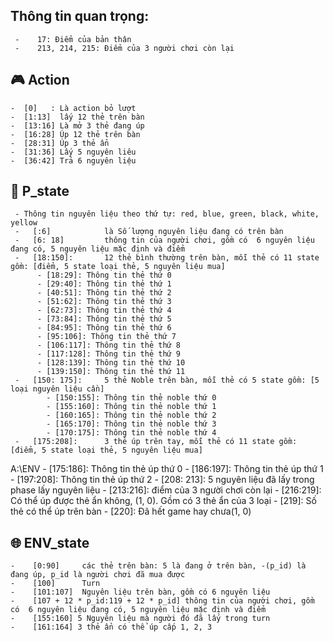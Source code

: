 ##  Thông tin quan trọng:
     -    17: Điểm của bản thân
     -    213, 214, 215: Điểm của 3 người chơi còn lại
     
## :video_game: Action
    -  [0]   : Là action bỏ lượt
    -  [1:13]  lấy 12 thẻ trên bàn
    -  [13:16] Là mở 3 thẻ đang úp
    -  [16:28] Úp 12 thẻ trên bàn
    -  [28:31] Úp 3 thẻ ẩn
    -  [31:36] Lấy 5 nguyên liêu
    -  [36:42] Trả 6 nguyên liệu

## :bust_in_silhouette: P_state
     - Thông tin nguyên liệu theo thứ tự: red, blue, green, black, white, yellow
     -   [:6]            là Số lượng nguyên liệu đang có trên bàn
     -   [6: 18]         thông tin của người chơi, gồm có  6 nguyên liệu đang có, 5 nguyên liệu mặc định và điểm
     -   [18:150]:       12 thẻ bình thường trên bàn, mỗi thẻ có 11 state gồm: [điểm, 5 state loại thẻ, 5 nguyên liệu mua]
          - [18:29]: Thông tin thẻ thứ 0
          - [29:40]: Thông tin thẻ thứ 1
          - [40:51]: Thông tin thẻ thứ 2
          - [51:62]: Thông tin thẻ thứ 3
          - [62:73]: Thông tin thẻ thứ 4
          - [73:84]: Thông tin thẻ thứ 5
          - [84:95]: Thông tin thẻ thứ 6
          - [95:106]: Thông tin thẻ thứ 7
          - [106:117]: Thông tin thẻ thứ 8
          - [117:128]: Thông tin thẻ thứ 9
          - [128:139]: Thông tin thẻ thứ 10
          - [139:150]: Thông tin thẻ thứ 11
     -   [150: 175]:     5 thẻ Noble trên bàn, mỗi thẻ có 5 state gồm: [5 loại nguyên liệu cần]
            - [150:155]: Thông tin thẻ noble thứ 0
            - [155:160]: Thông tin thẻ noble thứ 1
            - [160:165]: Thông tin thẻ noble thứ 2
            - [165:170]: Thông tin thẻ noble thứ 3
            - [170:175]: Thông tin thẻ noble thứ 4
     -   [175:208]:      3 thẻ úp trên tay, mỗi thẻ có 11 state gồm: [điểm, 5 state loại thẻ, 5 nguyên liệu mua]
A:\ENV
          - [175:186]: Thông tin thẻ úp thứ 0
          - [186:197]: Thông tin thẻ úp thứ 1
          - [197:208]: Thông tin thẻ úp thứ 2
     -   [208: 213]:     5 nguyên liệu đã lấy trong phase lấy nguyên liệu
     -   [213:216]:      điểm của 3 người chơi còn lại
     -   [216:219]:      Có thể úp được thẻ ẩn không, (1, 0). Gồm có 3 thẻ ẩn của 3 loại
     -   [219]:          Số thẻ có thể úp trên bàn
     -   [220]:          Đã hết game hay chưa(1, 0)


## :globe_with_meridians: ENV_state
    -    [0:90]     các thẻ trên bàn: 5 là đang ở trên bàn, -(p_id) là đang úp, p_id là người chơi đã mua được
    -    [100]      Turn
    -    [101:107]  Nguyên liệu trên bàn, gồm có 6 nguyên liệu
    -    [107 + 12 * p_id:119 + 12 * p_id] thông tin của người chơi, gồm có  6 nguyên liệu đang có, 5 nguyên liệu mặc định và điểm
    -    [155:160] 5 Nguyên liệu mà người đó đã lấy trong turn
    -    [161:164] 3 thẻ ẩn có thể úp cấp 1, 2, 3


